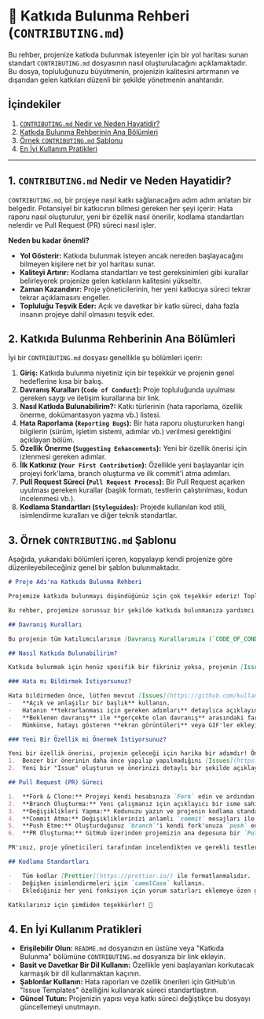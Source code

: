 # 🤝 Katkıda Bulunma Rehberi (`CONTRIBUTING.md`)

Bu rehber, projenize katkıda bulunmak isteyenler için bir yol haritası sunan standart `CONTRIBUTING.md` dosyasının nasıl oluşturulacağını açıklamaktadır. Bu dosya, topluluğunuzu büyütmenin, projenizin kalitesini artırmanın ve dışarıdan gelen katkıları düzenli bir şekilde yönetmenin anahtarıdır.

## İçindekiler

1.  [`CONTRIBUTING.md` Nedir ve Neden Hayatidir?](#1-contributingmd-nedir-ve-neden-hayatidir)
2.  [Katkıda Bulunma Rehberinin Ana Bölümleri](#2-katkıda-bulunma-rehberinin-ana-bölümleri)
3.  [Örnek `CONTRIBUTING.md` Şablonu](#3-örnek-contributingmd-şablonu)
4.  [En İyi Kullanım Pratikleri](#4-en-i̇yi-kullanım-pratikleri)

-----

## 1\. `CONTRIBUTING.md` Nedir ve Neden Hayatidir?

`CONTRIBUTING.md`, bir projeye nasıl katkı sağlanacağını adım adım anlatan bir belgedir. Potansiyel bir katkıcının bilmesi gereken her şeyi içerir: Hata raporu nasıl oluşturulur, yeni bir özellik nasıl önerilir, kodlama standartları nelerdir ve Pull Request (PR) süreci nasıl işler.

**Neden bu kadar önemli?**

  - **Yol Gösterir:** Katkıda bulunmak isteyen ancak nereden başlayacağını bilmeyen kişilere net bir yol haritası sunar.
  - **Kaliteyi Artırır:** Kodlama standartları ve test gereksinimleri gibi kurallar belirleyerek projenize gelen katkıların kalitesini yükseltir.
  - **Zaman Kazandırır:** Proje yöneticilerinin, her yeni katkıcıya süreci tekrar tekrar açıklamasını engeller.
  - **Topluluğu Teşvik Eder:** Açık ve davetkar bir katkı süreci, daha fazla insanın projeye dahil olmasını teşvik eder.

## 2\. Katkıda Bulunma Rehberinin Ana Bölümleri

İyi bir `CONTRIBUTING.md` dosyası genellikle şu bölümleri içerir:

1.  **Giriş:** Katkıda bulunma niyetiniz için bir teşekkür ve projenin genel hedeflerine kısa bir bakış.
2.  **Davranış Kuralları (`Code of Conduct`):** Proje topluluğunda uyulması gereken saygı ve iletişim kurallarına bir link.
3.  **Nasıl Katkıda Bulunabilirim?:** Katkı türlerinin (hata raporlama, özellik önerme, dokümantasyon yazma vb.) listesi.
4.  **Hata Raporlama (`Reporting Bugs`):** Bir hata raporu oluştururken hangi bilgilerin (sürüm, işletim sistemi, adımlar vb.) verilmesi gerektiğini açıklayan bölüm.
5.  **Özellik Önerme (`Suggesting Enhancements`):** Yeni bir özellik önerisi için izlenmesi gereken adımlar.
6.  **İlk Katkınız (`Your First Contribution`):** Özellikle yeni başlayanlar için projeyi fork'lama, branch oluşturma ve ilk commit'i atma adımları.
7.  **Pull Request Süreci (`Pull Request Process`):** Bir Pull Request açarken uyulması gereken kurallar (başlık formatı, testlerin çalıştırılması, kodun incelenmesi vb.).
8.  **Kodlama Standartları (`Styleguides`):** Projede kullanılan kod stili, isimlendirme kuralları ve diğer teknik standartlar.

## 3\. Örnek `CONTRIBUTING.md` Şablonu

Aşağıda, yukarıdaki bölümleri içeren, kopyalayıp kendi projenize göre düzenleyebileceğiniz genel bir şablon bulunmaktadır.

```markdown
# Proje Adı'na Katkıda Bulunma Rehberi

Projemize katkıda bulunmayı düşündüğünüz için çok teşekkür ederiz! Topluluğumuzun her bir üyesinin katkısı bizim için çok değerli.

Bu rehber, projemize sorunsuz bir şekilde katkıda bulunmanıza yardımcı olmak için hazırlanmıştır.

## Davranış Kuralları

Bu projenin tüm katılımcılarının [Davranış Kurallarımıza (`CODE_OF_CONDUCT.md`)](CODE_OF_CONDUCT.md) uyması beklenmektedir. Lütfen bu kuralları okuyup kabul ettiğinizden emin olun.

## Nasıl Katkıda Bulunabilirim?

Katkıda bulunmak için henüz spesifik bir fikriniz yoksa, projenin [Issues](https://github.com/kullanici/proje/issues) sekmesindeki `good first issue` veya `help wanted` etiketli görevlere göz atabilirsiniz.

### Hata mı Bildirmek İstiyorsunuz?

Hata bildirmeden önce, lütfen mevcut [Issues](https://github.com/kullanici/proje/issues) listesinde benzer bir raporun olup olmadığını kontrol edin. Yeni bir hata raporu oluştururken:
-   **Açık ve anlaşılır bir başlık** kullanın.
-   Hatanın **tekrarlanması için gereken adımları** detaylıca açıklayın.
-   **Beklenen davranış** ile **gerçekte olan davranış** arasındaki farkı belirtin.
-   Mümkünse, hatayı gösteren **ekran görüntüleri** veya GIF'ler ekleyin.

### Yeni Bir Özellik mi Önermek İstiyorsunuz?

Yeni bir özellik önerisi, projenin geleceği için harika bir adımdır! Öneri yapmadan önce:
1.  Benzer bir önerinin daha önce yapılıp yapılmadığını [Issues](https://github.com/kullanici/proje/issues) bölümünde arayın.
2.  Yeni bir "Issue" oluşturun ve önerinizi detaylı bir şekilde açıklayın. Bu, özelliğin projenin vizyonuyla uyumlu olup olmadığını tartışmamıza olanak tanır.

## Pull Request (PR) Süreci

1.  **Fork & Clone:** Projeyi kendi hesabınıza `Fork` edin ve ardından bilgisayarınıza `clone` edin.
2.  **Branch Oluşturma:** Yeni çalışmanız için açıklayıcı bir isme sahip yeni bir `branch` oluşturun (`git checkout -b ozellik/harika-bir-ozellik`).
3.  **Değişiklikleri Yapma:** Kodunuzu yazın ve projenin kodlama standartlarına uyduğunuzdan emin olun.
4.  **Commit Atma:** Değişikliklerinizi anlamlı `commit` mesajları ile kaydedin.
5.  **Push Etme:** Oluşturduğunuz `branch`'i kendi fork'unuza `push` edin (`git push origin ozellik/harika-bir-ozellik`).
6.  **PR Oluşturma:** GitHub üzerinden projemizin ana deposuna bir `Pull Request` oluşturun. PR açıklamasında yaptığınız değişiklikleri ve nedenlerini net bir şekilde açıklayın.

PR'ınız, proje yöneticileri tarafından incelendikten ve gerekli testleri geçtikten sonra ana branch ile birleştirilecektir.

## Kodlama Standartları

-   Tüm kodlar [Prettier](https://prettier.io/) ile formatlanmalıdır.
-   Değişken isimlendirmeleri için `camelCase` kullanın.
-   Eklediğiniz her yeni fonksiyon için yorum satırları eklemeye özen gösterin.

Katkılarınız için şimdiden teşekkürler! 🚀
```

## 4\. En İyi Kullanım Pratikleri

  - **Erişilebilir Olun:** `README.md` dosyanızın en üstüne veya "Katkıda Bulunma" bölümüne `CONTRIBUTING.md` dosyanıza bir link ekleyin.
  - **Basit ve Davetkar Bir Dil Kullanın:** Özellikle yeni başlayanları korkutacak karmaşık bir dil kullanmaktan kaçının.
  - **Şablonlar Kullanın:** Hata raporları ve özellik önerileri için GitHub'ın "Issue Templates" özelliğini kullanarak süreci standartlaştırın.
  - **Güncel Tutun:** Projenizin yapısı veya katkı süreci değiştikçe bu dosyayı güncellemeyi unutmayın.